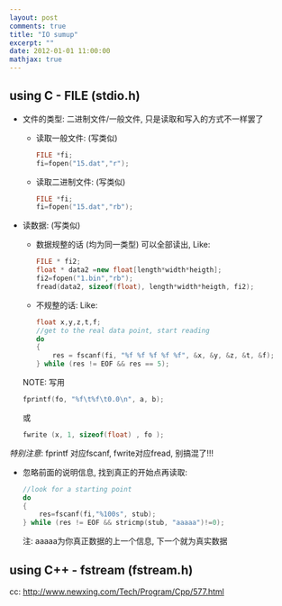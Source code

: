 ```yaml
---
layout: post
comments: true
title: "IO sumup"
excerpt: ""
date: 2012-01-01 11:00:00
mathjax: true
---
```


<!-- add TOC here -->
<div id="renderIn"></div>

## using C - FILE (stdio.h)
- 文件的类型: 二进制文件/一般文件, 只是读取和写入的方式不一样罢了
    - 读取一般文件: (写类似)

        ```cpp
        FILE *fi;
        fi=fopen("15.dat","r");
        ```
    - 读取二进制文件: (写类似)

        ```cpp
        FILE *fi;
        fi=fopen("15.dat","rb");
        ```
- 读数据: (写类似)
    - 数据规整的话 (均为同一类型) 可以全部读出, Like:

        ```cpp
        FILE * fi2;
        float * data2 =new float[length*width*heigth];
        fi2=fopen("1.bin","rb");
        fread(data2, sizeof(float), length*width*heigth, fi2);
        ```
    - 不规整的话: Like:

        ```cpp    
        float x,y,z,t,f;
        //get to the real data point, start reading
        do
        {
            res = fscanf(fi, "%f %f %f %f %f", &x, &y, &z, &t, &f);
        } while (res != EOF && res == 5);
        ```

    NOTE: 写用

    ```cpp
    fprintf(fo, "%f\t%f\t0.0\n", a, b);
    ```
    或

    ```cpp
    fwrite (x, 1, sizeof(float) , fo );
    ```

*特别注意*: fprintf 对应fscanf, fwrite对应fread, 别搞混了!!!

- 忽略前面的说明信息, 找到真正的开始点再读取:

    ```cpp
    //look for a starting point
    do
    {
        res=fscanf(fi,"%100s", stub);
    } while (res != EOF && stricmp(stub, "aaaaa")!=0);
    ```

    注: aaaaa为你真正数据的上一个信息, 下一个就为真实数据

## using C++ - fstream (fstream.h)
cc: http://www.newxing.com/Tech/Program/Cpp/577.html
